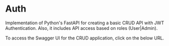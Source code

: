# Auth
Implementation of Python's FastAPI for creating a basic CRUD API with JWT Authentication. Also, it includes API access based on roles (User|Admin).

To access the Swagger UI for the CRUD application, click on the below URL.


